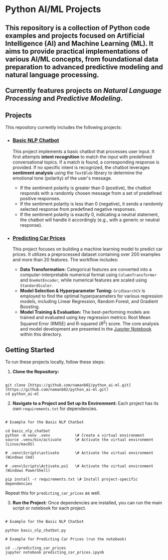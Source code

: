 # Python AI/ML Projects
This repository is a collection of Python code examples and projects focused on Artificial Intelligence (AI) and Machine Learning (ML). It aims to provide practical implementations of various AI/ML concepts, from foundational data preparation to advanced predictive modeling and natural language processing.<br><br>
**Currently features projects on *Natural Language Processing* and *Predictive Modeling*.**
---
## Projects

This repository currently includes the following projects:
* ### [Basic NLP Chatbot](./basic_nlp_chatbot)
  This project implements a basic chatbot that processes user input. It first attempts **intent recognition** to match the input with predefined conversational topics. If a match is found, a corresponding response is provided. If no specific intent is recognized, the chatbot leverages **sentiment analysis** using the `TextBlob` library to determine the emotional tone (polarity) of the user's message.
    * If the sentiment polarity is greater than 0 (positive), the chatbot responds with a randomly chosen message from a set of predefined positive responses.
    * If the sentiment polarity is less than 0 (negative), it sends a randomly selected response from predefined negative responses.
    * If the sentiment polarity is exactly 0, indicating a neutral statement, the chatbot will handle it accordingly (e.g., with a generic or neutral response).


* ### [Predicting Car Prices](./predicting_car_prices)
  This project focuses on building a machine learning model to predict car prices. It utilizes a preprocessed dataset containing over 200 examples and more than 20 features. The workflow includes:
    * **Data Transformation:** Categorical features are converted into a computer-interpretable numerical format using `ColumnTransformer` and `OneHotEncoder`, while numerical features are scaled using `StandardScaler`.
    * **Model Selection & Hyperparameter Tuning:** `GridSearchCV` is employed to find the optimal hyperparameters for various regression models, including Linear Regression, Random Forest, and Gradient Boosting.
    * **Model Training & Evaluation:** The best-performing models are trained and evaluated using key regression metrics: Root Mean Squared Error (RMSE) and R-squared ($R^2$) score.
    The core analysis and model development are presented in the [Jupyter Notebook](./predicting_car_prices/predicting_car_prices.ipynb) within this directory.

## Getting Started

To run these projects locally, follow these steps:

1. **Clone the Repository:**

```

git clone [https://github.com/namanb02/python_ai-ml.git](https://github.com/namanb02/python_ai-ml.git)
cd python_ai-ml

```

2. **Navigate to a Project and Set up its Environment:**
Each project has its own `requirements.txt` for dependencies.

```

# Example for the Basic NLP Chatbot

cd basic_nlp_chatbot
python -m venv .venv           \# Create a virtual environment
source .venv/bin/activate      \# Activate the virtual environment (Linux/macOS)

# .venv\Scripts\activate       \# Activate the virtual environment (Windows Cmd)

# .venv\Scripts\Activate.ps1   \# Activate the virtual environment (Windows PowerShell)

pip install -r requirements.txt \# Install project-specific dependencies

```

Repeat this for `predicting_car_prices` as well.

3. **Run the Project:**
Once dependencies are installed, you can run the main script or notebook for each project.

```

# Example for the Basic NLP Chatbot

python basic_nlp_chatbot.py

# Example for Predicting Car Prices (run the notebook)

cd ../predicting_car_prices
jupyter notebook predicting_car_prices.ipynb

```
```
